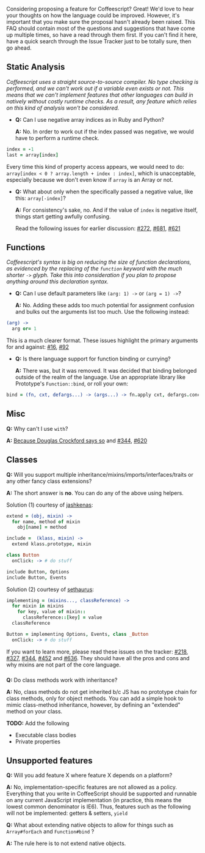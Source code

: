 Considering proposing a feature for Coffeescript? Great! We'd love to hear your thoughts on how the language could be improved. However, it's important that you make sure the proposal hasn't already been raised. This FAQ should contain most of the questions and suggestions that have come up multiple times, so have a read through them first. If you can't find it here, have a quick search through the Issue Tracker just to be totally sure, then go ahead.

## Static Analysis

*Coffeescript uses a straight source-to-source compiler. No type checking is performed, and we can't work out if a variable even exists or not. This means that we can't implement features that other languages can build in natively without costly runtime checks. As a result, any feature which relies on this kind of analysis won't be considered.*

* **Q:** Can I use negative array indices as in Ruby and Python?

  **A:** No. In order to work out if the index passed was negative, we would have to perform a runtime check.

```coffeescript
index = -1
last = array[index]
```

  Every time this kind of property access appears, we would need to do: `array[index < 0 ? array.length + index : index]`, which is unacceptable, especially because we don't even know if `array` is an Array or not.
  
* **Q:** What about only when the specifically passed a negative value, like this: `array[-index]`?

  **A:** For consistency's sake, no. And if the value of `index` is negative itself, things start getting awfully confusing.

  Read the following issues for earlier discussion:
  [#272](http://github.com/jashkenas/coffee-script/issues/272), 
  [#681](http://github.com/jashkenas/coffee-script/issues/681),
  [#621](http://github.com/jashkenas/coffee-script/issues/621)

## Functions

*Coffeescript's syntax is big on reducing the size of function declarations, as evidenced by the replacing of the `function` keyword with the much shorter `->` glyph. Take this into consideration if you plan to propose anything around this declaration syntax.*

  * **Q:** Can I use default parameters like `(arg: 1) ->` or `(arg = 1) ->`?

    **A:** No. Adding these adds too much potential for assignment confusion and bulks out the arguments list too much. Use the following instead:

```coffeescript
(arg) ->
  arg or= 1
```

This is a much clearer format. These issues highlight the primary arguments for and against:
[#16](http://github.com/jashkenas/coffee-script/issues/16),
[#92](http://github.com/jashkenas/coffee-script/issues/92)

  * **Q:** Is there language support for function binding or currying?

    **A:** There was, but it was removed. It was decided that binding belonged outside of the realm of the language. Use an appropriate library like Prototype's `Function::bind`, or roll your own:

```coffeescript
bind = (fn, cxt, defargs...) -> (args...) -> fn.apply cxt, defargs.concat args
```

## Misc

   **Q:** Why can't I use `with`?

   **A:** [Because Douglas Crockford says so](http://yuiblog.com/blog/2006/04/11/with-statement-considered-harmful/) and [#344](http://github.com/jashkenas/coffee-script/issues/344), 
[#620](http://github.com/jashkenas/coffee-script/issues/620)

## Classes
   **Q:** Will you support multiple inheritance/mixins/imports/interfaces/traits or any other fancy class extensions?

   **A:** The short answer is **no**. You can do any of the above using helpers.

  Solution (1) courtesy of [jashkenas](http://github.com/jashkenas):

```coffeescript
extend = (obj, mixin) ->
  for name, method of mixin
    obj[name] = method

include =  (klass, mixin) ->
  extend klass.prototype, mixin

class Button
  onClick: -> # do stuff

include Button, Options
include Button, Events
```

  Solution (2) courtesy of [sethaurus](http://github.com/sethaurus):

```coffeescript
implementing = (mixins..., classReference) ->
  for mixin in mixins
    for key, value of mixin::
      classReference::[key] = value
  classReference

Button = implementing Options, Events, class _Button
  onClick: -> # do stuff
```

  If you want to learn more, please read these issues on the tracker: 
[#218](http://github.com/jashkenas/coffee-script/issues/218), 
[#327](http://github.com/jashkenas/coffee-script/issues/327), 
[#344](http://github.com/jashkenas/coffee-script/issues/344), 
[#452](http://github.com/jashkenas/coffee-script/issues/452) and 
[#636](http://github.com/jashkenas/coffee-script/issues/636). They should have all the pros and cons and why mixins are not part of the core language.


### 


   **Q:** Do class methods work with inheritance?

   **A:** No, class methods do not get inherited b/c JS has no prototype chain for class methods, only for object methods. You can add a simple hook to mimic class-method inheritance, however, by defining an "extended" method on your class.

 **TODO:** Add the following

* Executable class bodies
* Private properties


## Unsupported features
   **Q:** Will you add feature X where feature X depends on a platform?
 
   **A:** No, implementation-specific features are not allowed as a policy. Everything that you write in CoffeeScript should be supported and runnable on any current JavaScript implementation (in practice, this means the lowest common denominator is IE6). Thus, features such as the following will not be implemented: getters & setters, `yield`

   **Q:** What about extending native objects to allow for things such as `Array#forEach` and `Function#bind` ?

   **A:** The rule here is to not extend native objects.

